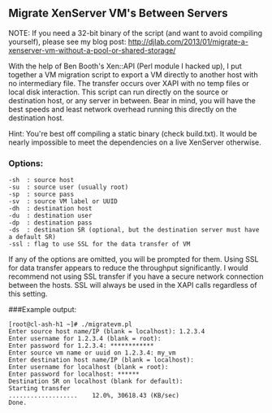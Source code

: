 ## Migrate XenServer VM's Between Servers

NOTE:  If you need a 32-bit binary of the script (and want to avoid compiling yourself), please see my blog post: http://djlab.com/2013/01/migrate-a-xenserver-vm-without-a-pool-or-shared-storage/

With the help of Ben Booth's Xen::API (Perl module I hacked up), I put together a VM migration script to export a VM directly to another host with no intermediary file. The transfer occurs over XAPI with no temp files or local disk interaction. This script can run directly on the source or destination host, or any server in between. Bear in mind, you will have the best speeds and least network overhead running this directly on the destination host.

Hint: You're best off compiling a static binary (check build.txt).  It would be nearly impossible to meet the dependencies on a live XenServer otherwise.

### Options:

	-sh  : source host
	-su  : source user (usually root)
	-sp  : source pass
	-sv  : source VM label or UUID
	-dh  : destination host
	-du  : destination user
	-dp  : destination pass
	-ds  : destination SR (optional, but the destination server must have a default SR)
	-ssl : flag to use SSL for the data transfer of VM

If any of the options are omitted, you will be prompted for them.   Using SSL for data transfer appears to reduce the throughput significantly.   I would recommend not using SSL transfer if you have a secure network connection between the hosts.   SSL will always be used in the XAPI calls regardless of this setting.


###Example output:

	[root@cl-ash-h1 ~]# ./migratevm.pl
	Enter source host name/IP (blank = localhost): 1.2.3.4
	Enter username for 1.2.3.4 (blank = root):
	Enter password for 1.2.3.4: ************
	Enter source vm name or uuid on 1.2.3.4: my_vm
	Enter destination host name/IP (blank = localhost):
	Enter username for localhost (blank = root):
	Enter password for localhost: ******
	Destination SR on localhost (blank for default):
	Starting transfer
	...................    12.0%, 30618.43 (KB/sec)
	Done.

